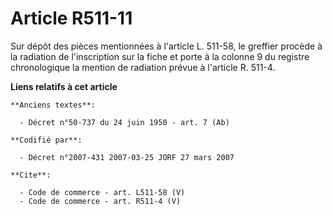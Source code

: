 # Article R511-11

Sur dépôt des pièces mentionnées à l'article L. 511-58, le greffier procède à la radiation de l'inscription sur la fiche et
porte à la colonne 9 du registre chronologique la mention de radiation prévue à l'article R. 511-4.

**Liens relatifs à cet article**

	**Anciens textes**:

	  - Décret n°50-737 du 24 juin 1950 - art. 7 (Ab)

	**Codifié par**:

	  - Décret n°2007-431 2007-03-25 JORF 27 mars 2007

	**Cite**:

	  - Code de commerce - art. L511-58 (V)
	  - Code de commerce - art. R511-4 (V)
